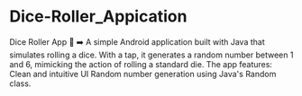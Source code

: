 # Dice-Roller_Appication
Dice Roller App 🎲 ➡️ A simple Android application built with Java that simulates rolling a dice. With a tap, it generates a random number between 1 and 6, mimicking the action of rolling a standard die. The app features:  Clean and intuitive UI Random number generation using Java's Random class.
